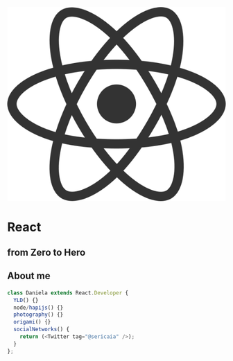 <img src="./slides/images/react-logo.png" class="logo"/>

# React
## from Zero to Hero


## About me

```js
class Daniela extends React.Developer {
  YLD() {}
  node/hapijs() {}
  photography() {}
  origami() {}
  socialNetworks() {
    return (<Twitter tag="@sericaia" />);
  }
};
```
